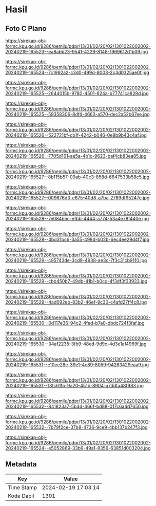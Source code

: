 # Hasil

## Foto C Plano

https://sirekap-obj-formc.kpu.go.id/9286/pemilu/pdpr/13/01/02/20/02/1301022002002-20240219-165523--ea8abb23-9541-4229-8148-1969612d1b09.jpg

https://sirekap-obj-formc.kpu.go.id/9286/pemilu/pdpr/13/01/02/20/02/1301022002002-20240219-165524--7c1992a2-c3d0-499d-8003-2c4d0325ae0f.jpg

https://sirekap-obj-formc.kpu.go.id/9286/pemilu/pdpr/13/01/02/20/02/1301022002002-20240219-165525--2644015b-9780-4501-824a-b77741ca828d.jpg

https://sirekap-obj-formc.kpu.go.id/9286/pemilu/pdpr/13/01/02/20/02/1301022002002-20240219-165525--59358306-8df4-4663-a570-dec2a52b67ee.jpg

https://sirekap-obj-formc.kpu.go.id/9286/pemilu/pdpr/13/01/02/20/02/1301022002002-20240219-165526--522721bf-cb1f-4242-b046-0e8b9b43c4af.jpg

https://sirekap-obj-formc.kpu.go.id/9286/pemilu/pdpr/13/01/02/20/02/1301022002002-20240219-165526--7705d161-ae5a-4b1c-9623-baf4cb83ea85.jpg

https://sirekap-obj-formc.kpu.go.id/9286/pemilu/pdpr/13/01/02/20/02/1301022002002-20240219-165527--8b115b57-09ab-40c3-858d-6647533b58c5.jpg

https://sirekap-obj-formc.kpu.go.id/9286/pemilu/pdpr/13/01/02/20/02/1301022002002-20240219-165527--009676d3-e675-40d8-a7ba-2769df95247e.jpg

https://sirekap-obj-formc.kpu.go.id/9286/pemilu/pdpr/13/01/02/20/02/1301022002002-20240219-165528--7e084bec-efbb-4444-a774-53a4e78f440e.jpg

https://sirekap-obj-formc.kpu.go.id/9286/pemilu/pdpr/13/01/02/20/02/1301022002002-20240219-165528--4bd31bc6-3a55-498d-b02b-6ec4ee29d4f7.jpg

https://sirekap-obj-formc.kpu.go.id/9286/pemilu/pdpr/13/01/02/20/02/1301022002002-20240219-165529--c95743de-3cd9-4938-ae3c-7f3c31cb9110.jpg

https://sirekap-obj-formc.kpu.go.id/9286/pemilu/pdpr/13/01/02/20/02/1301022002002-20240219-165529--cbb450b7-49db-41b1-b0cd-4f3df3f33933.jpg

https://sirekap-obj-formc.kpu.go.id/9286/pemilu/pdpr/13/01/02/20/02/1301022002002-20240219-165529--4ad092eb-83b2-46ef-9c30-c4afd27ff4c8.jpg

https://sirekap-obj-formc.kpu.go.id/9286/pemilu/pdpr/13/01/02/20/02/1301022002002-20240219-165530--0d117e36-94c2-4fed-b7a0-dbdc724f3faf.jpg

https://sirekap-obj-formc.kpu.go.id/9286/pemilu/pdpr/13/01/02/20/02/1301022002002-20240219-165530--34af2235-3fb9-48ed-9d9c-4d3e1af4969f.jpg

https://sirekap-obj-formc.kpu.go.id/9286/pemilu/pdpr/13/01/02/20/02/1301022002002-20240219-165531--e10ee28e-39e1-4c89-8059-94263429eaa9.jpg

https://sirekap-obj-formc.kpu.go.id/9286/pemilu/pdpr/13/01/02/20/02/1301022002002-20240219-165531--13fc61fb-9a20-451b-8904-a7ddfa48f983.jpg

https://sirekap-obj-formc.kpu.go.id/9286/pemilu/pdpr/13/01/02/20/02/1301022002002-20240219-165532--841823a7-5b4d-466f-bd88-017c6a4d7650.jpg

https://sirekap-obj-formc.kpu.go.id/9286/pemilu/pdpr/13/01/02/20/02/1301022002002-20240219-165532--7b79f2ce-37b8-4736-9ce9-4bb137b247f3.jpg

https://sirekap-obj-formc.kpu.go.id/9286/pemilu/pdpr/13/01/02/20/02/1301022002002-20240219-165524--e5052869-33b9-49a1-8356-63851d003204.jpg


## Metadata

| Key        | Value               |
| ---------- | ------------------- |
| Time Stamp | 2024-02-19 17:03:14 |
| Kode Dapil | 1301                |



